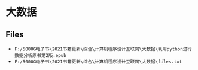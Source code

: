 # 大数据

## Files

- `F:/5000G电子书\2021书籍更新\综合\计算机程序设计互联网\大数据\利用python进行数据分析原书第2版.epub`
- `F:/5000G电子书\2021书籍更新\综合\计算机程序设计互联网\大数据\files.txt`
